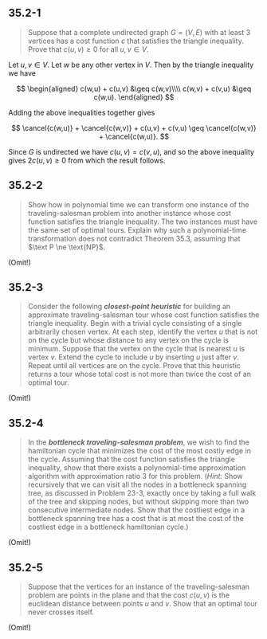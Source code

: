 ## 35.2-1

> Suppose that a complete undirected graph $G = (V, E)$ with at least $3$ vertices has a cost function $c$ that satisfies the triangle inequality. Prove that $c(u, v) \ge 0$ for all $u, v \in V$.

Let $u,v\in V$. Let $w$ be any other vertex in $V$. Then by the triangle
inequality we have

$$
\begin{aligned}
c(w,u) + c(u,v) &\geq c(w,v)\\\\
c(w,v) + c(v,u) &\geq c(w,u).
\end{aligned}
$$

Adding the above inequalities together gives

$$
\cancel{c(w,u)} + \cancel{c(w,v)} + c(u,v) + c(v,u) \geq \cancel{c(w,v)} +
\cancel{c(w,u)}.
$$

Since $G$ is undirected we have $c(u,v) = c(v,u)$, and so the above inequality
gives $2c(u,v)\geq 0$ from which the result follows.
## 35.2-2

> Show how in polynomial time we can transform one instance of the traveling-salesman problem into another instance whose cost function satisfies the triangle inequality. The two instances must have the same set of optimal tours. Explain why such a polynomial-time transformation does not contradict Theorem 35.3, assuming that $\text P \ne \text{NP}$.

(Omit!)

## 35.2-3

> Consider the following **_closest-point heuristic_** for building an approximate traveling-salesman tour whose cost function satisfies the triangle inequality. Begin with a trivial cycle consisting of a single arbitrarily chosen vertex. At each step, identify the vertex $u$ that is not on the cycle but whose distance to any vertex on the cycle is minimum. Suppose that the vertex on the cycle that is nearest $u$ is vertex $v$. Extend the cycle to include $u$ by inserting $u$ just after $v$. Repeat until all vertices are on the cycle. Prove that this heuristic returns a tour whose total cost is not more than twice the cost of an optimal tour.

(Omit!)

## 35.2-4

> In the **_bottleneck traveling-salesman problem_**, we wish to find the hamiltonian cycle that minimizes the cost of the most costly edge in the cycle. Assuming that the cost function satisfies the triangle inequality, show that there exists a polynomial-time approximation algorithm with approximation ratio $3$ for this problem. ($\textit{Hint:}$ Show recursively that we can visit all the nodes in a bottleneck spanning tree, as discussed in Problem 23-3, exactly once by taking a full walk of the tree and skipping nodes, but without skipping more than two consecutive intermediate nodes. Show that the costliest edge in a bottleneck spanning tree has a cost that is at most the cost of the costliest edge in a bottleneck hamiltonian cycle.)

(Omit!)

## 35.2-5

> Suppose that the vertices for an instance of the traveling-salesman problem are points in the plane and that the cost $c(u, v)$ is the euclidean distance between points $u$ and $v$. Show that an optimal tour never crosses itself.

(Omit!)

